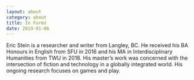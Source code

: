 ```yaml
---
layout: about
category: about
title: In Forms
date: 2019-01-06
---
```


Eric Stein is a researcher and writer from Langley, BC. He received his BA Honours in English from SFU in 2016 and his MA in Interdisciplinary Humanities from TWU in 2018. His master’s work was concerned with the intersection of fiction and technology in a globally integrated world. His ongoing research focuses on games and play.
